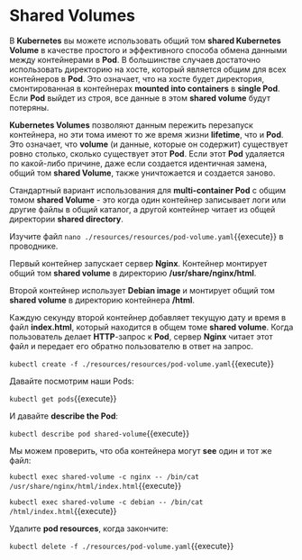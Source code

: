 # Shared Volumes

В **Kubernetes** вы можете использовать общий том **shared Kubernetes Volume** в качестве простого и эффективного способа обмена данными между контейнерами в **Pod**. 
В большинстве случаев достаточно использовать директорию на хосте, который является общим для всех контейнеров в **Pod**. Это означает, что на хосте будет директория, смонтированная в контейнерах **mounted into containers** в **single Pod**. Если **Pod** выйдет из строя, все данные в этом **shared volume** будут потеряны.

**Kubernetes Volumes** позволяют данным пережить перезапуск контейнера, но эти тома имеют то же время жизни **lifetime**, что и **Pod**. 
Это означает, что **volume**  (и данные, которые он содержит) существует ровно столько, сколько существует этот **Pod**. 
Если этот **Pod** удаляется по какой-либо причине, даже если создается идентичная замена, общий том  **shared Volume**, также уничтожается и создается заново.

Стандартный вариант использования для **multi-container Pod** с общим томом **shared Volume** - это когда один контейнер записывает логи или другие файлы в общий каталог, а другой контейнер читает из общей директории **shared directory**.

Изучите файл `nano ./resources/resources/pod-volume.yaml`{{execute}} в проводнике.

Первый контейнер запускает сервер **Nginx**. Контейнер монтирует общий том **shared volume** в директорию **/usr/share/nginx/html**.

Второй контейнер использует **Debian image** и монтирует общий том **shared volume** в директорию контейнера **/html**.

Каждую секунду второй контейнер добавляет текущую дату и время в файл **index.html**, который находится в общем томе **shared volume**. 
Когда пользователь делает **HTTP**-запрос к **Pod**, сервер **Nginx** читает этот файл и передает его обратно пользователю в ответ на запрос.

`kubectl create -f ./resources/resources/pod-volume.yaml`{{execute}}

Давайте посмотрим наши Pods:

`kubectl get pods`{{execute}}

И давайте **describe the Pod**:

`kubectl describe pod shared-volume`{{execute}}

Мы можем проверить, что оба контейнера могут **see** один и тот же файл:

`kubectl exec shared-volume -c nginx -- /bin/cat /usr/share/nginx/html/index.html`{{execute}}

`kubectl exec shared-volume -c debian -- /bin/cat /html/index.html`{{execute}}

Удалите **pod resources**, когда закончите:

`kubectl delete -f ./resources/pod-volume.yaml`{{execute}}
